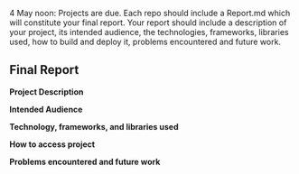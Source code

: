 4 May noon: Projects are due. Each repo should include a Report.md which will constitute your final report. 
Your report should include a description of your project, its intended audience, the technologies, frameworks, 
libraries used, how to build and deploy it, problems encountered and future work.

**Final Report**
-----------------

**Project Description**

**Intended Audience**

**Technology, frameworks, and libraries used**

**How to access project**

**Problems encountered and future work**
